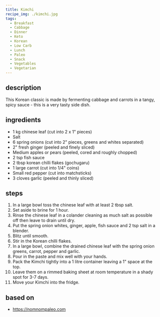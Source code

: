 ```yaml
---
title: Kimchi
recipe_img: ./kimchi.jpg
tags:
  - Breakfast
  - Cabbage
  - Dinner
  - Keto
  - Korean
  - Low Carb
  - Lunch
  - Paleo
  - Snack
  - Vegetables
  - Vegetarian
---
```


## description

This Korean classic is made by fermenting cabbage and carrots in a tangy, spicy sauce - this is a very tasty side dish.

## ingredients

- 1 kg chinese leaf (cut into 2 x 1" pieces)
- Salt
- 6 spring onions (cut into 2" pieces, greens and whites separated)
- 2" fresh ginger (peeled and finely sliced)
- Medium apples or pears (peeled, cored and roughly chopped)
- 2 tsp fish sauce
- 2 tbsp korean chilli flakes (gochugaru)
- 1 large carrot (cut into 1/4" coins)
- Small red pepper (cut into matchsticks)
- 3 cloves garlic (peeled and thinly sliced)

## steps

1. In a large bowl toss the chinese leaf with at least 2 tbsp salt.
2. Set aside to brine for 1 hour.
3. Rinse the chinese leaf in a colander cleaning as much salt as possible off then leave to drain until dry.
4. Put the spring onion whites, ginger, apple, fish sauce and 2 tsp salt in a blender.
5. Blitz until smooth.
6. Stir in the Korean chilli flakes.
7. In a large bowl, combine the drained chinese leaf with the spring onion greens, carrot, pepper and garlic.
8. Pour in the paste and mix well with your hands.
9. Pack the Kimchi tightly into a 1 litre container leaving a 1" space at the top.
10. Leave them on a rimmed baking sheet at room temperature in a shady spot for 3-7 days.
11. Move your Kimchi into the fridge.

## based on

- https://nomnompaleo.com
